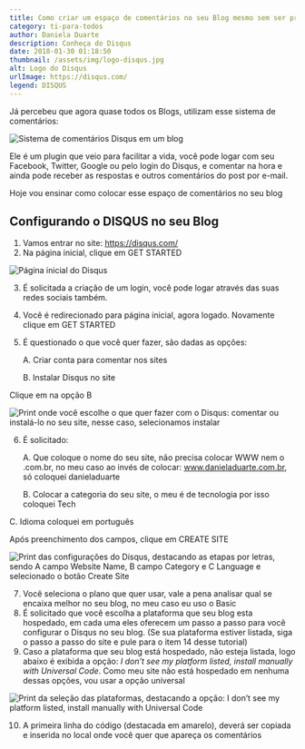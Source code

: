 ```yaml
---
title: Como criar um espaço de comentários no seu Blog mesmo sem ser programador
category: ti-para-todos
author: Daniela Duarte
description: Conheça do Disqus
date: 2018-01-30 01:18:50
thumbnail: /assets/img/logo-disqus.jpg
alt: Logo do Disqus
urlImage: https://disqus.com/
legend: DISQUS
---
```

Já percebeu que agora quase todos os Blogs, utilizam esse sistema de comentários:

![Sistema de comentários Disqus em um blog](/assets/img/sistema-de-comentarios.jpg)

Ele é um plugin que veio para facilitar a vida, você pode logar com seu Facebook, Twitter, Google ou pelo login do Disqus, e comentar na hora e ainda pode receber as respostas e outros comentários do post por e-mail.

Hoje vou ensinar como colocar esse espaço de comentários no seu blog

## Configurando o DISQUS no seu Blog

1. Vamos entrar no site: https://disqus.com/
2. Na página inicial, clique em GET STARTED

![Página inicial do Disqus](/assets/img/pagina-inicial-disqus.jpg)

3. É solicitada a criação de um login, você pode logar através das suas redes sociais também.
4. Você é redirecionado para página inicial, agora logado. Novamente clique em GET STARTED
5. É questionado o que você quer fazer, são dadas as opções:

   A. Criar conta para comentar nos sites

   B. Instalar Disqus no site

Clique em na opção B

![Print onde você escolhe o que quer fazer com o Disqus: comentar ou instalá-lo no seu site, nesse caso, selecionamos instalar](/assets/img/escolha-comentar-ou-instalar.jpg)

6. É solicitado:

   A. Que coloque o nome do seu site, não precisa colocar WWW nem o .com.br, no meu caso ao invés de colocar: www.danieladuarte.com.br, só coloquei danieladuarte

   B. Colocar a categoria do seu site, o meu é de tecnologia por isso coloquei Tech

  C. Idioma coloquei em português

Após preenchimento dos campos, clique em CREATE SITE

![Print das configurações do Disqus, destacando as etapas por letras, sendo A campo Website Name, B campo Category e C Language e selecionado o botão Create Site](/assets/img/criacao-do-site-disqus.jpg)

7. Você seleciona o plano que quer usar, vale a pena analisar qual se encaixa melhor no seu blog, no meu caso eu uso o Basic
8. É solicitado que você escolha a plataforma que seu blog esta hospedado, em cada uma eles oferecem um passo a passo para você configurar o Disqus no seu blog. (Se sua plataforma estiver listada, siga o passo a passo do site e pule para o item 14 desse tutorial)
9. Caso a plataforma que seu blog está hospedado, não esteja listada, logo abaixo é exibida a opção: *I don’t see my platform listed, install manually with Universal Code*. Como meu site não está hospedado em nenhuma dessas opções, vou usar a opção universal

![Print da seleção das plataformas, destacando a opção: I don’t see my platform listed, install manually with Universal Code](/assets/img/plataforma-nao-listada.jpg)

10. A primeira linha do código (destacada em amarelo), deverá ser copiada e inserida no local onde você quer que apareça os comentários